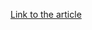 [Link to the article](https://www.welivesecurity.com/en/we-live-science/neil-lawrence-what-makes-us-unique-age-ai-starmus-highlights/)
